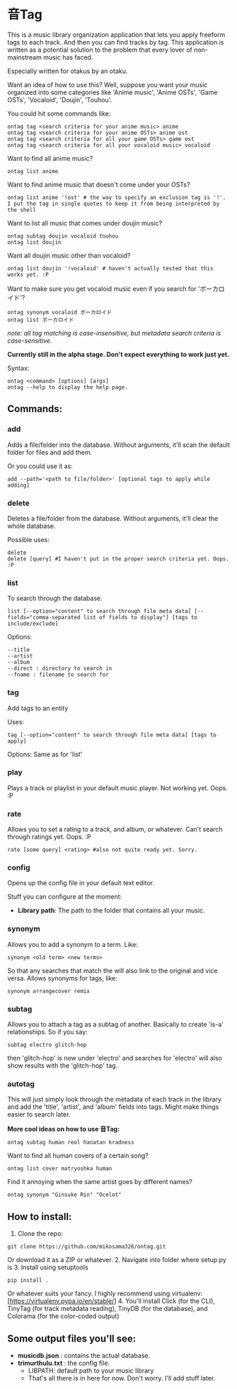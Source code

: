 # 音Tag

This is a music library organization application that lets you apply freeform tags to each track. And then you can find tracks by tag. This application is written as a potential solution to the problem that every lover of non-mainstream music has faced.

Especially written for otakus by an otaku.

Want an idea of how to use this?
Well, suppose you want your music organized into some categories like 'Anime music', 'Anime OSTs', 'Game OSTs', 'Vocaloid', 'Doujin', 'Touhou'.

You could hit some commands like:
~~~~
ontag tag <search criteria for your anime music> anime
ontag tag <search criteria for your anime OSTs> anime ost
ontag tag <search criteria for all your game OSTs> game ost
ontag tag <search criteria for all your vocaloid music> vocaloid
~~~~

Want to find all anime music?
~~~~
ontag list anime
~~~~

Want to find anime music that doesn't come under your OSTs?
~~~~
ontag list anime '!ost' # the way to specify an exclusion tag is '!'. I put the tag in single quotes to keep it from being interpreted by the shell
~~~~

Want to list all music that comes under doujin music?
~~~~
ontag subtag doujin vocaloid touhou
ontag list doujin
~~~~

Want all doujin music other than vocaloid?
~~~~
ontag list doujin '!vocaloid' # haven't actually tested that this works yet. :P
~~~~

Want to make sure you get vocaloid music even if you search for 'ボーカロイド'?
~~~~
ontag synonym vocaloid ボーカロイド
ontag list ボーカロイド
~~~~

*note: all tag matching is case-insensitive, but metadata search criteria is case-sensitive.*

**Currently still in the alpha stage. Don't expect everything to work just yet.**

Syntax:
~~~~
ontag <command> [options] [args]
ontag --help to display the help page.
~~~~

## Commands:

### add
Adds a file/folder into the database. Without arguments, it'll scan the default folder for files and add them.

Or you could use it as:
~~~~
add --path='<path to file/folder>' [optional tags to apply while adding]
~~~~

### delete
Deletes a file/folder from the database. Without arguments, it'll clear the whole database.

Possible uses:
~~~~
delete
delete [query] #I haven't put in the proper search criteria yet. Oops. :P
~~~~

### list
To search through the database.
~~~~
list [--option="content" to search through file meta data] [--fields="comma-separated list of fields to display"] [tags to include/exclude]
~~~~
Options:
~~~~
--title
--artist
--album
--direct : directory to search in
--fname : filename to search for
~~~~
### tag
Add tags to an entity

Uses:
~~~~
tag [--option="content" to search through file meta data] [tags to apply]
~~~~

Options:
Same as for 'list'

### play
Plays a track or playlist in your default music player. Not working yet. Oops. :P

### rate
Allows you to set a rating to a track, and album, or whatever. Can't search through ratings yet. Oops. :P

~~~~
rate [some query] <rating> #also not quite ready yet. Sorry.
~~~~

### config
Opens up the config file in your default text editor.

Stuff you can configure at the moment:
+ **Library path**: The path to the folder that contains all your music.

### synonym
Allows you to add a synonym to a term. Like:
~~~~
synonym <old term> <new terms>
~~~~

So that any searches that match the <new term> will also link to the original and vice versa.
Allows synonyms for tags, like:
~~~~
synonym arrangecover remix
~~~~

### subtag
Allows you to attach a tag as a subtag of another. Basically to create 'is-a' relationships. So if you say:

~~~~
subtag electro glitch-hop
~~~~

then 'glitch-hop' is now under 'electro' and searches for 'electro' will also show results with the 'glitch-hop' tag.

### autotag

This will just simply look through the metadata of each track in the library and add the 'title', 'artist', and 'album' fields into tags. Might make things easier to search later.

**More cool ideas on how to use 音Tag:**
~~~~
ontag subtag human reol hanatan kradness
~~~~
Want to find all human covers of a certain song?
~~~~
ontag list cover matryoshka human
~~~~

Find it annoying when the same artist goes by different names?
~~~~
ontag synonym "Ginsuke Rin" "Ocelot"
~~~~

## How to install:
1. Clone the repo:
~~~~
git clone https://github.com/mikosama326/ontag.git
~~~~
Or download it as a ZIP or whatever.
2. Navigate into folder where setup.py is
3. Install using setuptools
~~~~
pip install .
~~~~
Or whatever suits your fancy. I highly recommend using virtualenv: [https://virtualenv.pypa.io/en/stable/]
4. You'll install Click (for the CLI), TinyTag (for track metadata reading), TinyDB (for the database), and Colorama (for the color-coded output)

## Some output files you'll see:
+ **musicdb.json** : contains the actual database.
+ **trimurthulu.txt** : the config file.
   - LIBPATH: default path to your music library
   - That's all there is in here for now. Don't worry. I'll add stuff later.
